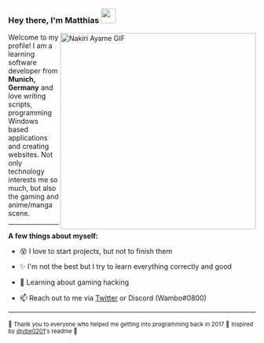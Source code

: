 <!-- Inspired by @vbe0201 (https://github.com/vbe0201/) <3 -->
### Hey there, I'm Matthias <img src="https://media.giphy.com/media/hvRJCLFzcasrR4ia7z/giphy.gif" height="30px">


<img align="right" alt="Nakiri Ayame GIF" src="https://i.redd.it/e4ojwd4y6ch51.gif" width="398px">

Welcome to my profile! I am a learning software developer from **Munich, Germany** and love 
writing scripts, programming Windows based applications and creating websites. Not only technology 
interests me so much, but also the gaming and anime/manga scene. 

***

**A few things about myself:**

- 😵 I love to start projects, but not to finish them

- ✨ I'm not the best but I try to learn everything correctly and good

- 🧐 Learning about gaming hacking

- 📫 Reach out to me via [Twitter](https://twitter.com/Wambosu)
or Discord (Wambo#0800)

***

<small>🤍 Thank you to everyone who helped me getting into programming back in 2017 🤍</small>
<small>Inspired by [@vbe0201](https://github.com/vbe0201/)'s readme 🤍</small>


<!--
**byWambo/byWambo** is a ✨ _special_ ✨ repository because its `README.md` (this file) appears on your GitHub profile.

Here are some ideas to get you started:

- 🔭 I’m currently working on ...
- 🌱 I’m currently learning ...
- 👯 I’m looking to collaborate on ...
- 🤔 I’m looking for help with ...
- 💬 Ask me about ...
- 📫 How to reach me: ...
- 😄 Pronouns: ...
- ⚡ Fun fact: ...
-->
